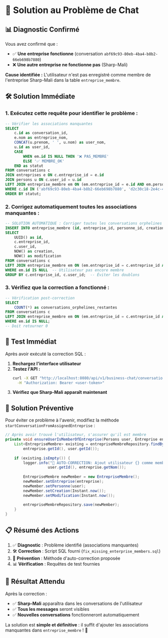# 🎯 Solution au Problème de Chat

## 📊 **Diagnostic Confirmé**

Vous avez confirmé que :
- ✅ **Une entreprise fonctionne** (conversation `abf69c93-80eb-4ba4-b8b2-66eb698b7880`)
- ❌ **Une autre entreprise ne fonctionne pas** (Sharp-Mali)

**Cause identifiée :** L'utilisateur n'est pas enregistré comme membre de l'entreprise Sharp-Mali dans la table `entreprise_membre`.

## 🛠️ **Solution Immédiate**

### **1. Exécutez cette requête pour identifier le problème :**

```sql
-- Vérifier les associations manquantes
SELECT 
    c.id as conversation_id,
    e.nom as entreprise_nom,
    CONCAT(u.prenom, ' ', u.nom) as user_nom,
    u.id as user_id,
    CASE 
        WHEN em.id IS NULL THEN '❌ PAS_MEMBRE'
        ELSE '✅ MEMBRE_OK'
    END as statut
FROM conversations c
JOIN entreprises e ON c.entreprise_id = e.id
JOIN persons u ON c.user_id = u.id
LEFT JOIN entreprise_membre em ON (em.entreprise_id = e.id AND em.personne_id = u.id)
WHERE c.id IN ('abf69c93-80eb-4ba4-b8b2-66eb698b7880', 'd2c30c18-2e4c-4ace-8004-04079cfcfd30')
ORDER BY statut;
```

### **2. Corrigez automatiquement toutes les associations manquantes :**

```sql
-- SOLUTION AUTOMATIQUE : Corriger toutes les conversations orphelines
INSERT INTO entreprise_membre (id, entreprise_id, personne_id, creation, modification)
SELECT 
    UUID() as id,
    c.entreprise_id,
    c.user_id,
    NOW() as creation,
    NOW() as modification
FROM conversations c
LEFT JOIN entreprise_membre em ON (em.entreprise_id = c.entreprise_id AND em.personne_id = c.user_id)
WHERE em.id IS NULL  -- Utilisateur pas encore membre
GROUP BY c.entreprise_id, c.user_id;  -- Éviter les doublons
```

### **3. Vérifiez que la correction a fonctionné :**

```sql
-- Vérification post-correction
SELECT 
    COUNT(*) as conversations_orphelines_restantes
FROM conversations c
LEFT JOIN entreprise_membre em ON (em.entreprise_id = c.entreprise_id AND em.personne_id = c.user_id)
WHERE em.id IS NULL;
-- Doit retourner 0
```

## 🚀 **Test Immédiat**

Après avoir exécuté la correction SQL :

1. **Rechargez l'interface utilisateur**
2. **Testez l'API :**
   ```bash
   curl -X GET "http://localhost:8080/api/v1/business-chat/conversations/user" \
     -H "Authorization: Bearer <user-token>"
   ```
3. **Vérifiez que Sharp-Mali apparaît maintenant**

## 🔄 **Solution Préventive**

Pour éviter ce problème à l'avenir, modifiez la méthode `startConversationFromAssignedEntreprise` :

```java
// Après avoir trouvé l'utilisateur, s'assurer qu'il est membre
private void ensureUserIsMemberOfEntreprise(Persons user, Entreprise entreprise) {
    List<EntrepriseMembre> existing = entrepriseMembreRepository.findByEntreprise_IdAndPersonne_Id(
        entreprise.getId(), user.getId());
    
    if (existing.isEmpty()) {
        logger.info("🔧 AUTO-CORRECTION: Ajout utilisateur {} comme membre de {}", 
                   user.getId(), entreprise.getNom());
        
        EntrepriseMembre newMember = new EntrepriseMembre();
        newMember.setEntreprise(entreprise);
        newMember.setPersonne(user);
        newMember.setCreation(Instant.now());
        newMember.setModification(Instant.now());
        
        entrepriseMembreRepository.save(newMember);
    }
}
```

## 📋 **Résumé des Actions**

1. ✅ **Diagnostic** : Problème identifié (associations manquantes)
2. 🛠️ **Correction** : Script SQL fourni (`fix_missing_enterprise_members.sql`)
3. 🔄 **Prévention** : Méthode d'auto-correction proposée
4. 📊 **Vérification** : Requêtes de test fournies

## 🎯 **Résultat Attendu**

Après la correction :
- ✅ **Sharp-Mali** apparaîtra dans les conversations de l'utilisateur
- ✅ **Tous les messages** seront visibles
- ✅ **Nouvelles conversations** fonctionneront automatiquement

La solution est **simple et définitive** : il suffit d'ajouter les associations manquantes dans `entreprise_membre` ! 🚀
